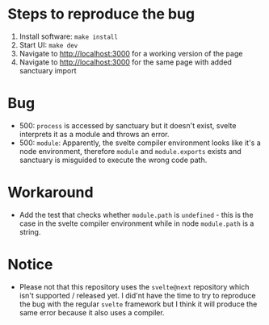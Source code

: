 # Steps to reproduce the bug

1. Install software: `make install`
2. Start UI: `make dev`
3. Navigate to [http://localhost:3000]() for a working version of the
   page
4. Navigate to [http://localhost:3000]() for the same page with added
   sanctuary import

# Bug

- 500: `process` is accessed by sanctuary but it doesn't exist, svelte
  interprets it as a module and throws an error.
- 500: `module`: Apparently, the svelte compiler environment looks like
  it's a node environment, therefore `module` and `module.exports`
  exists and sanctuary is misguided to execute the wrong code path.

# Workaround

- Add the test that checks whether `module.path` is `undefined` - this
  is the case in the svelte compiler environment while in node
  `module.path` is a string.

# Notice

- Please not that this repository uses the `svelte@next` repository
  which isn't supported / released yet. I did'nt have the time to try to
  reproduce the bug with the regular `svelte` framework but I think it
  will produce the same error because it also uses a compiler.
